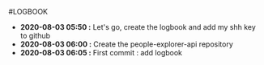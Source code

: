 #LOGBOOK
* **2020-08-03 05:50 :** Let's go, create the logbook and add my shh key to github
* **2020-08-03 06:00 :** Create the people-explorer-api repository
* **2020-08-03 06:05 :** First commit : add logbook